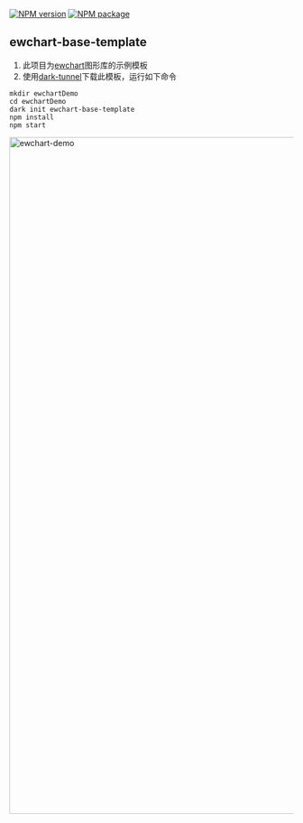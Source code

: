 [![NPM version](https://img.shields.io/npm/v/ewchart-base-template.svg)](https://www.npmjs.com/package/ewchart-base-template)
[![NPM package](https://img.shields.io/npm/dy/ewchart-base-template.svg)](https://www.npmjs.com/package/ewchart-base-template)

## ewchart-base-template

1. 此项目为[ewchart](https://www.npmjs.com/package/ewchart)图形库的示例模板
2. 使用[dark-tunnel](https://www.npmjs.com/package/dark-tunnel)下载此模板，运行如下命令

  ```
  mkdir ewchartDemo
  cd ewchartDemo
  dark init ewchart-base-template
  npm install
  npm start
  ```

<img width="1200" src="http://qzruncode.github.io/image/ewchart-demo.jpg" alt="ewchart-demo" >
